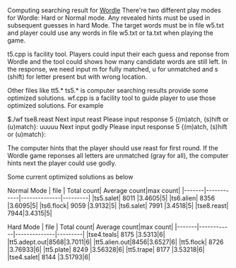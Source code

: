 Computing searching result for [Wordle](https://www.nytimes.com/games/wordle/index.html) 
There're two different play modes for Wordle: Hard or Normal mode. 
Any revealed hints must be used in subsequent guesses in hard Mode. 
The target words must be in file w5.txt and player could use any words in file w5.txt or ta.txt when playing the game. 

t5.cpp is facility tool. Players could input their each guess and reponse from Wordle and the tool could shows how many candidate words are still left. In the response, we need input m for fully matched, u for unmatched and s (shift) for letter present but with wrong location. 

Other files like tt5.* ts5.* is computer searching results provide some optimized solutions. 
wf.cpp is a facility tool to guide player to use those optimized solutions. 
For example 

$./wf tse8.reast 
Next input reast 
Please input response 5  {(m)atch, (s)hift or (u)match}: uuuuu 
Next input godly 
Please input response 5  {(m)atch, (s)hift or (u)match}: 
 
The computer hints that the player should use reast for first round. If the Wordle game reponses all letters are unmatched (gray for all), the computer hints next the player could use godly. 

Some current optimized solutions as below 
 
Normal Mode
|  file | Total count| Average count|max count|
|-------|------------|--------------|---------|
|ts5.salet| 8011 |3.4605|5|
|ts6.alien| 8356 |3.6095|5|
|ts6.flock| 9059 |3.9132|5|
|ts6.salet| 7991 |3.4518|5|
|tse8.reast| 7944|3.4315|5|

Hard Mode
|  file | Total count| Average count|max count|
|-------|------------|--------------|---------|
|tse4.teals| 8175 |3.5313|6|
|tt5.adept.out|8568|3.7011|6|
|tt5.alien.out|8456|3.6527|6|
|tt5.flock| 8726 |3.76933|6|
|tt5.plate| 8249 |3.56328|6|
|tt5.trape| 8177 |3.53218|6|
|tse4.salet| 8144 |3.51793|6|


